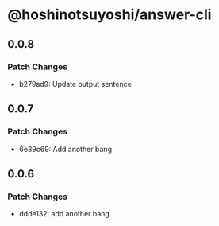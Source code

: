 # @hoshinotsuyoshi/answer-cli

## 0.0.8

### Patch Changes

- b279ad9: Update output sentence

## 0.0.7

### Patch Changes

- 6e39c69: Add another bang

## 0.0.6

### Patch Changes

- ddde132: add another bang

